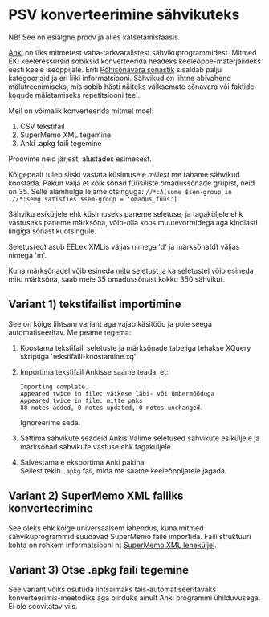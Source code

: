 # PSV konverteerimine sähvikuteks

NB! See on esialgne proov ja alles katsetamisfaasis.

[Anki](http://ankisrs.net/) on üks mitmetest vaba-tarkvaralistest sähvikuprogrammidest. Mitmed EKI keeleressursid sobiksid konverteerida headeks keeleõppe-materjalideks eesti keele iseõppijale. Eriti [Põhisõnavara sõnastik](http://www.eki.ee/dict/psv/) sisaldab palju kategooriaid ja eri liiki informatsiooni. Sähvikud on lihtne abivahend mälutreenimiseks, mis sobib hästi näiteks väiksemate sõnavara või faktide kogude mäletamiseks repetitsiooni teel.

Meil on võimalik konverteerida mitmel moel: 

1. CSV tekstifail
2. SuperMemo XML tegemine
3. Anki .apkg faili tegemine

Proovime neid järjest, alustades esimesest.

Kõigepealt tuleb siiski vastata küsimusele *millest* me tahame sähvikud koostada. Pakun välja et kõik sõnad füüsiliste omadussõnade grupist, neid on 35. Selle alamhulga leiame otsinguga:
```//*:A[some $sem-group in .//*:semg satisfies $sem-group = 'omadus_füüs']```

Sähviku esiküljele ehk küsimuseks paneme seletuse, ja tagaküljele ehk vastuseks paneme märksõna, võib-olla koos muutevormidega aga kindlasti lingiga sõnastikuotsingule.

Seletus(ed) asub EELex XMLis väljas nimega 'd' ja märksõna(d) väljas nimega 'm'.

Kuna märksõnadel võib esineda mitu seletust ja ka seletustel võib esineda mitu märksõna, saab meie 35 omadussõnast kokku 350 sähvikut.


## Variant 1) tekstifailist importimine

See on kõige lihtsam variant aga vajab käsitööd ja pole seega automatiseeritav. Me peame tegema:

1. Koostama tekstifaili seletuste ja märksõnade tabeliga
   tehakse XQuery skriptiga 'tekstifaili-koostamine.xq'

2. Importima tekstifail Ankisse
   saame teada, et:
   ```
   Importing complete.
   Appeared twice in file: väikese läbi- või ümbermõõduga
   Appeared twice in file: mitte paks
   88 notes added, 0 notes updated, 0 notes unchanged.
   ```
   Ignoreerime seda.

3. Sättima sähvikute seadeid Ankis
   Valime seletused sähvikute esiküljele ja märksõnad sähvikute vastuse ehk tagaküljele.

4. Salvestama e eksportima Anki pakina  
   Sellest tekib ``.apkg`` fail, mida me saame keeleõppijatele jagada.
   

## Variant 2) SuperMemo XML failiks konverteerimine

See oleks ehk kõige universaalsem lahendus, kuna mitmed sähvikuprogrammid suudavad SuperMemo faile importida. 
Faili struktuuri kohta on rohkem informatsiooni nt [SuperMemo XML leheküljel](http://supermemo.com/beta/xml/index.htm).


## Variant 3) Otse .apkg faili tegemine

See variant võiks osutuda lihtsaimaks täis-automatiseeritavaks konverteerimis-meetodiks aga piirduks ainult Anki programmi ühilduvusega. Ei ole soovitatav viis.
